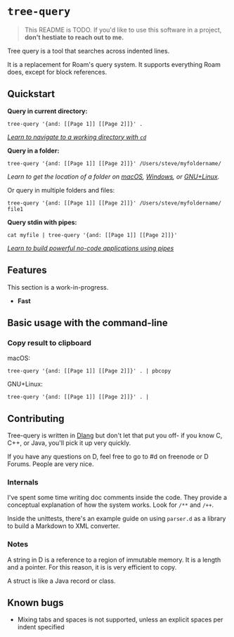 # `tree-query`

> This README is TODO. If you'd like to use this software in a project, **don't hestiate to reach out to me.**

Tree query is a tool that searches across indented lines.

It is a replacement for Roam's query system. It supports everything Roam does, except for block references.

## Quickstart

**Query in current directory:**
```
tree-query '{and: [[Page 1]] [[Page 2]]}' .
```
[*Learn to navigate to a working directory with `cd`*](https://linuxize.com/post/linux-cd-command/)

**Query in a folder:**
```
tree-query '{and: [[Page 1]] [[Page 2]]}' /Users/steve/myfoldername/
```
*Learn to get the location of a folder on [macOS](https://osxdaily.com/2009/11/23/copy-a-files-path-to-the-terminal-by-dragging-and-dropping/), [Windows](https://www.top-password.com/blog/copy-full-path-of-a-folder-file-in-windows/), or [GNU+Linux](https://unix.stackexchange.com/questions/102551/mouse-shortcut-to-copy-the-path-to-a-file-in-the-gnome-file-manager).*

Or query in multiple folders and files:

```
tree-query '{and: [[Page 1]] [[Page 2]]}' /Users/steve/myfoldername/ file1
```

**Query stdin with pipes:**
```
cat myfile | tree-query '{and: [[Page 1]] [[Page 2]]}'
```
[*Learn to build powerful no-code applications using pipes*](https://youtu.be/tc4ROCJYbm0?t=360)

## Features

This section is a work-in-progress.

* **Fast**

## Basic usage with the command-line

### Copy result to clipboard
macOS:
```
tree-query '{and: [[Page 1]] [[Page 2]]}' . | pbcopy
```

GNU+Linux:
```
tree-query '{and: [[Page 1]] [[Page 2]]}' . | 
```

## Contributing

Tree-query is written in [Dlang](https://dlang.org) but don't let that put you off- if you know C, C++, or Java, you'll pick it up very quickly.

If you have any questions on D, feel free to go to #d on freenode or D Forums. People are very nice.

### Internals

I've spent some time writing doc comments inside the code. They provide a conceptual explanation of how the system works. Look for `/**` and `/++`.

Inside the unittests, there's an example guide on using `parser.d` as a library to build a Markdown to XML converter. 

### Notes

A string in D is a reference to a region of immutable memory. It is a length and a pointer. For this reason, it is is very efficient to copy.

A struct is like a Java record or class.

## Known bugs
 - Mixing tabs and spaces is not supported, unless an explicit spaces per indent specified
